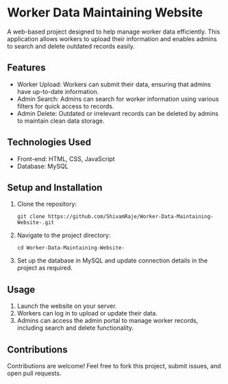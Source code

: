 <!DOCTYPE html>
<html lang="en">
<head>
  <meta charset="UTF-8">
  <meta name="viewport" content="width=device-width, initial-scale=1.0">
<!--   <title>README - Worker Data Maintaining Website</title> -->
</head>
<body>

  <h1>Worker Data Maintaining Website</h1>

  <p>A web-based project designed to help manage worker data efficiently. This application allows workers to upload their information and enables admins to search and delete outdated records easily.</p>

  <h2>Features</h2>
  <ul>
    <li>Worker Upload: Workers can submit their data, ensuring that admins have up-to-date information.</li>
    <li>Admin Search: Admins can search for worker information using various filters for quick access to records.</li>
    <li>Admin Delete: Outdated or irrelevant records can be deleted by admins to maintain clean data storage.</li>
  </ul>

  <h2>Technologies Used</h2>
  <ul>
    <li>Front-end: HTML, CSS, JavaScript</li>
<!--     <li>Back-end: Java (J2EE)</li> -->
    <li>Database: MySQL</li>
  </ul>

  <h2>Setup and Installation</h2>
  <ol>
    <li>Clone the repository:
      <pre><code>git clone https://github.com/ShivamRaje/Worker-Data-Maintaining-Website-.git</code></pre>
    </li>
    <li>Navigate to the project directory:
      <pre><code>cd Worker-Data-Maintaining-Website-</code></pre>
    </li>
    <li>Set up the database in MySQL and update connection details in the project as required.</li>
<!--     <li>Deploy the project on your local server or preferred Java web server (e.g., Apache Tomcat).</li> -->
  </ol>

  <h2>Usage</h2>
  <ol>
    <li>Launch the website on your server.</li>
    <li>Workers can log in to upload or update their data.</li>
    <li>Admins can access the admin portal to manage worker records, including search and delete functionality.</li>
  </ol>



  <h2>Contributions</h2>
  <p>Contributions are welcome! Feel free to fork this project, submit issues, and open pull requests.</p>

</body>
</html>

